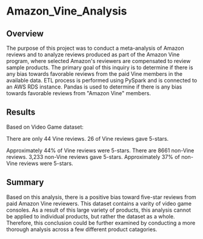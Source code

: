 # Amazon_Vine_Analysis

##  Overview 

The purpose of this project was to conduct a meta-analysis of Amazon reviews and  to analyze reviews produced as part of the Amazon Vine program, where selected Amazon's reviewers are compensated to review sample products. The primary goal of this inquiry is to determine if there is any bias towards favorable reviews from the paid Vine members in the available data. ETL process is performed using PySpark and is connected to an AWS RDS instance. Pandas is used to determine if there is any bias towards favorable reviews from "Amazon Vine" members.

##  Results
Based on Video Game dataset:

There are only 44 Vine reviews.
26 of Vine reviews gave 5-stars.

Approximately 44% of Vine reviews were 5-stars.
There are 8661 non-Vine reviews.
3,233 non-Vine reviews gave 5-stars.
Approximately 37% of non-Vine reviews were 5-stars.


## Summary


Based on this analysis, there is a positive bias toward five-star reviews from paid Amazon Vine reviewers. This dataset contains a varity of video game consoles. As a result of this large variety of products, this analysis cannot be applied to individual products, but rather the dataset as a whole. Therefore, this conclusion could be further examined by conducting a more thorough analysis across a few different product catagories.
